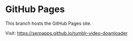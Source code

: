 # GitHub Pages

This branch hosts the GitHub Pages site.

Visit: https://serpapps.github.io/tumblr-video-downloader
